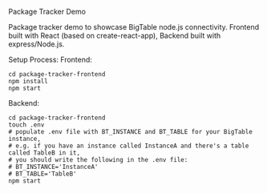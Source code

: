 Package Tracker Demo

Package tracker demo to showcase BigTable node.js connectivity. 
Frontend built with React (based on create-react-app), Backend built with express/Node.js.

Setup Process:
Frontend:
```
cd package-tracker-frontend
npm install
npm start
```
Backend: 
```
cd package-tracker-frontend
touch .env 
# populate .env file with BT_INSTANCE and BT_TABLE for your BigTable instance,
# e.g. if you have an instance called InstanceA and there's a table called TableB in it,
# you should write the following in the .env file:
# BT_INSTANCE='InstanceA'
# BT_TABLE='TableB'
npm start
```